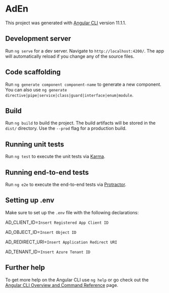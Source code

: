 # AdEn

This project was generated with [Angular CLI](https://github.com/angular/angular-cli) version 11.1.1.

## Development server

Run `ng serve` for a dev server. Navigate to `http://localhost:4200/`. The app will automatically reload if you change any of the source files.

## Code scaffolding

Run `ng generate component component-name` to generate a new component. You can also use `ng generate directive|pipe|service|class|guard|interface|enum|module`.

## Build

Run `ng build` to build the project. The build artifacts will be stored in the `dist/` directory. Use the `--prod` flag for a production build.

## Running unit tests

Run `ng test` to execute the unit tests via [Karma](https://karma-runner.github.io).

## Running end-to-end tests

Run `ng e2e` to execute the end-to-end tests via [Protractor](http://www.protractortest.org/).

## Setting up .env

Make sure to set up the `.env` file with the following declarations:

AD_CLIENT_ID=`Insert Registered App Client ID`

AD_OBJECT_ID=`Insert Object ID`

AD_REDIRECT_URI=`Insert Application Redirect URI`

AD_TENANT_ID=`Insert Azure Tenant ID`

## Further help

To get more help on the Angular CLI use `ng help` or go check out the [Angular CLI Overview and Command Reference](https://angular.io/cli) page.
